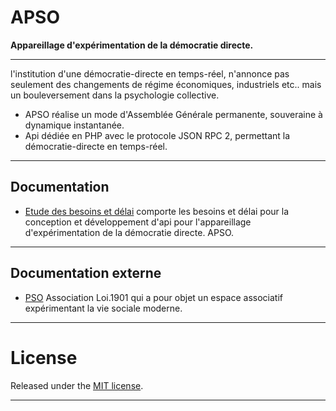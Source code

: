 # APSO
**Appareillage d'expérimentation de la démocratie directe.**

***

l'institution d'une démocratie-directe en temps-réel, n'annonce pas seulement des changements de régime économiques, industriels etc.. mais un bouleversement dans la psychologie collective.

* APSO réalise un mode d'Assemblée Générale permanente, souveraine à dynamique instantanée.
* Api dédiée en PHP avec le protocole JSON RPC 2, permettant la démocratie-directe en temps-réel.

***

## Documentation

* [Etude des besoins et délai](doc/etude_des_besoins_delai.md) comporte les besoins et délai pour la conception etdéveloppement d'api pour l'appareillage d'expérimentation de la démocratie directe. APSO.

***

## Documentation externe

* [PSO](http://www.lasainteethique.org/leparti/2015/htm/20150107_00-PSO.htm) Association Loi.1901 qui a pour objet un espace associatif expérimentant la vie sociale moderne.

***

# License

Released under the [ MIT license](http://opensource.org/licenses/mit-license.php).

***